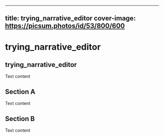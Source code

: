 
---
title: trying_narrative_editor
cover-image: https://picsum.photos/id/53/800/600
---

# trying_narrative_editor <!--{ as="video" mode="hero" src="https://dlmultimedia.esa.int/download/public/videos/2023/06/010/2306_010_AR_EN.mp4" }-->

## trying_narrative_editor

Text content

## Section A
Text content

## Section B
Text content
        